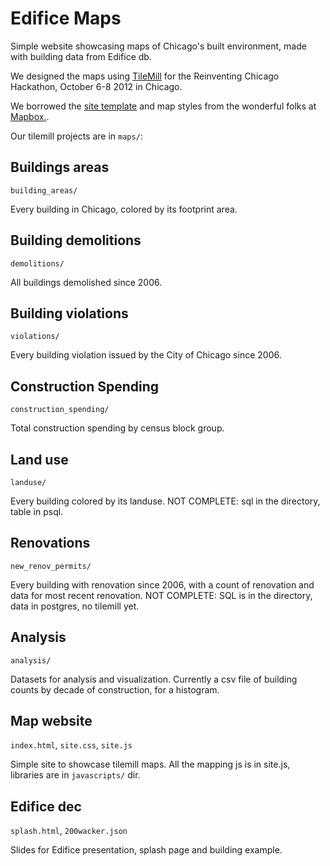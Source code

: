 Edifice Maps
===================

Simple website showcasing maps of Chicago's built environment, made with building data from Edifice db.

We designed the maps using [TileMill](http://mapbox.com/tilemill/) for the Reinventing Chicago Hackathon,
October 6-8 2012 in Chicago.

We borrowed the [site template](http://mapbox.com/reinventgreen/) and map styles from the wonderful folks at [Mapbox.](http://mapbox.com/).

Our tilemill projects are in `maps/`: 

## Buildings areas

`building_areas/`

Every building in Chicago, colored by its footprint area.

## Building demolitions

`demolitions/`

All buildings demolished since 2006.

## Building violations

`violations/`

Every building violation issued by the City of Chicago since 2006.

## Construction Spending

`construction_spending/`

Total construction spending by census block group.

## Land use

`landuse/`

Every building colored by its landuse.
NOT COMPLETE: sql in the directory, table in psql.

## Renovations

`new_renov_permits/`

Every building with renovation since 2006, with a count of renovation and data for most recent renovation.
NOT COMPLETE: SQL is in the directory, data in postgres, no tilemill yet.

## Analysis

`analysis/`

Datasets for analysis and visualization. Currently a csv file of building counts by decade of construction, for a histogram.

## Map website

`index.html`, `site.css`, `site.js`

Simple site to showcase tilemill maps. All the mapping js is in site.js, libraries are in `javascripts/` dir.

## Edifice dec

`splash.html`, `200wacker.json`

Slides for Edifice presentation, splash page and building example.

